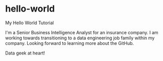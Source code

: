 # hello-world
My Hello World Tutorial

I'm a Senior Business Intelligence Analyst for an insurance company. I am working towards transitioning to a data engineering job family within my company. Looking forward to learning more about the GitHub. 

Data geek at heart!
